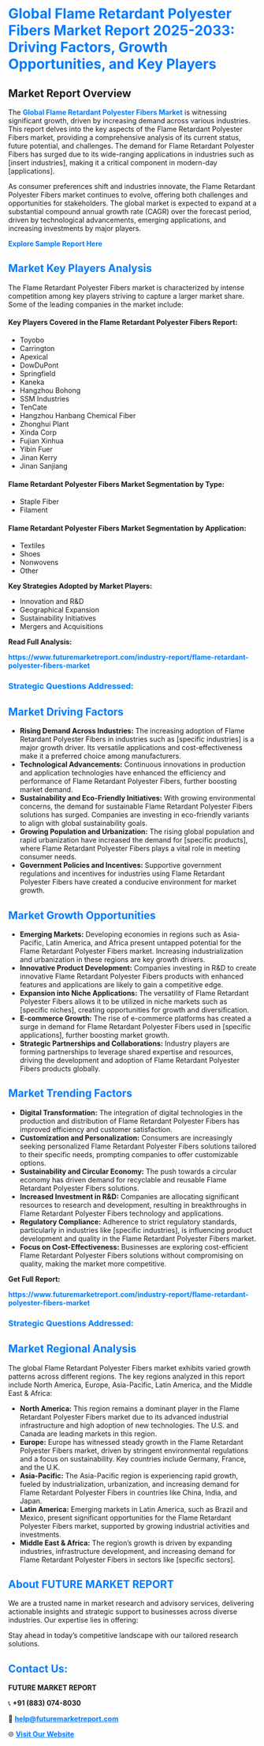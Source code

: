 <h1 style="color: #007BFF;">Global Flame Retardant Polyester Fibers Market Report 2025-2033: Driving Factors, Growth Opportunities, and Key Players</h1>

<section id="overview">
<h2>Market Report Overview</h2>
<p>The <a href="https://www.futuremarketreport.com/industry-report/flame-retardant-polyester-fibers-market" style="color: #007BFF; text-decoration: none;"><strong>Global Flame Retardant Polyester Fibers Market</strong></a> is witnessing significant growth, driven by increasing demand across various industries. This report delves into the key aspects of the Flame Retardant Polyester Fibers market, providing a comprehensive analysis of its current status, future potential, and challenges. The demand for Flame Retardant Polyester Fibers has surged due to its wide-ranging applications in industries such as [insert industries], making it a critical component in modern-day [applications].</p>
<p>As consumer preferences shift and industries innovate, the Flame Retardant Polyester Fibers market continues to evolve, offering both challenges and opportunities for stakeholders. The global market is expected to expand at a substantial compound annual growth rate (CAGR) over the forecast period, driven by technological advancements, emerging applications, and increasing investments by major players.</p>
</section>

<section id="overview">
<p><a href="https://www.futuremarketreport.com/request-sample/reportId=108233" style="color: #007BFF; text-decoration: none;"><strong>Explore Sample Report Here</strong></a></p>
</section>

<section id="key-players">
<h2 style="color: #007BFF;">Market Key Players Analysis</h2>
<p>The Flame Retardant Polyester Fibers market is characterized by intense competition among key players striving to capture a larger market share. Some of the leading companies in the market include:</p>
<h4>Key Players Covered in the Flame Retardant Polyester Fibers Report:</h4>
<ul><li>Toyobo</li><li>Carrington</li><li>Apexical</li><li>DowDuPont</li><li>Springfield</li><li>Kaneka</li><li>Hangzhou Bohong</li><li>SSM Industries</li><li>TenCate</li><li>Hangzhou Hanbang Chemical Fiber</li><li>Zhonghui Plant</li><li>Xinda Corp</li><li>Fujian Xinhua</li><li>Yibin Fuer</li><li>Jinan Kerry</li><li>Jinan Sanjiang</li></ul>
<h4>Flame Retardant Polyester Fibers Market Segmentation by Type:</h4>
<ul><li>Staple Fiber</li><li>Filament</li></ul>

<h4>Flame Retardant Polyester Fibers Market Segmentation by Application:</h4>
<ul><li>Textiles</li><li>Shoes</li><li>Nonwovens</li><li>Other</li></ul>
<p><strong>Key Strategies Adopted by Market Players:</strong></p>
<ul>
<li>Innovation and R&D</li>
<li>Geographical Expansion</li>
<li>Sustainability Initiatives</li>
<li>Mergers and Acquisitions</li>
</ul>
</section>

<section>
<p><strong>Read Full Analysis: </strong></p><a href="https://www.futuremarketreport.com/industry-report/flame-retardant-polyester-fibers-market" style="color: #007BFF; text-decoration: none;"><strong>https://www.futuremarketreport.com/industry-report/flame-retardant-polyester-fibers-market</strong></a>
<h3 style="color: #007BFF;">Strategic Questions Addressed:</h3>
</section>

<section id="driving-factors">
<h2 style="color: #007BFF;">Market Driving Factors</h2>
<ul>
<li><strong>Rising Demand Across Industries:</strong> The increasing adoption of Flame Retardant Polyester Fibers in industries such as [specific industries] is a major growth driver. Its versatile applications and cost-effectiveness make it a preferred choice among manufacturers.</li>
<li><strong>Technological Advancements:</strong> Continuous innovations in production and application technologies have enhanced the efficiency and performance of Flame Retardant Polyester Fibers, further boosting market demand.</li>
<li><strong>Sustainability and Eco-Friendly Initiatives:</strong> With growing environmental concerns, the demand for sustainable Flame Retardant Polyester Fibers solutions has surged. Companies are investing in eco-friendly variants to align with global sustainability goals.</li>
<li><strong>Growing Population and Urbanization:</strong> The rising global population and rapid urbanization have increased the demand for [specific products], where Flame Retardant Polyester Fibers plays a vital role in meeting consumer needs.</li>
<li><strong>Government Policies and Incentives:</strong> Supportive government regulations and incentives for industries using Flame Retardant Polyester Fibers have created a conducive environment for market growth.</li>
</ul>
</section>

<section id="growth-opportunities">
<h2 style="color: #007BFF;">Market Growth Opportunities</h2>
<ul>
<li><strong>Emerging Markets:</strong> Developing economies in regions such as Asia-Pacific, Latin America, and Africa present untapped potential for the Flame Retardant Polyester Fibers market. Increasing industrialization and urbanization in these regions are key growth drivers.</li>
<li><strong>Innovative Product Development:</strong> Companies investing in R&D to create innovative Flame Retardant Polyester Fibers products with enhanced features and applications are likely to gain a competitive edge.</li>
<li><strong>Expansion into Niche Applications:</strong> The versatility of Flame Retardant Polyester Fibers allows it to be utilized in niche markets such as [specific niches], creating opportunities for growth and diversification.</li>
<li><strong>E-commerce Growth:</strong> The rise of e-commerce platforms has created a surge in demand for Flame Retardant Polyester Fibers used in [specific applications], further boosting market growth.</li>
<li><strong>Strategic Partnerships and Collaborations:</strong> Industry players are forming partnerships to leverage shared expertise and resources, driving the development and adoption of Flame Retardant Polyester Fibers products globally.</li>
</ul>
</section>

<section id="trending-factors">
<h2 style="color: #007BFF;">Market Trending Factors</h2>
<ul>
<li><strong>Digital Transformation:</strong> The integration of digital technologies in the production and distribution of Flame Retardant Polyester Fibers has improved efficiency and customer satisfaction.</li>
<li><strong>Customization and Personalization:</strong> Consumers are increasingly seeking personalized Flame Retardant Polyester Fibers solutions tailored to their specific needs, prompting companies to offer customizable options.</li>
<li><strong>Sustainability and Circular Economy:</strong> The push towards a circular economy has driven demand for recyclable and reusable Flame Retardant Polyester Fibers solutions.</li>
<li><strong>Increased Investment in R&D:</strong> Companies are allocating significant resources to research and development, resulting in breakthroughs in Flame Retardant Polyester Fibers technology and applications.</li>
<li><strong>Regulatory Compliance:</strong> Adherence to strict regulatory standards, particularly in industries like [specific industries], is influencing product development and quality in the Flame Retardant Polyester Fibers market.</li>
<li><strong>Focus on Cost-Effectiveness:</strong> Businesses are exploring cost-efficient Flame Retardant Polyester Fibers solutions without compromising on quality, making the market more competitive.</li>
</ul>
</section>

<section>
<p><strong>Get Full Report: </strong></p><a href="https://www.futuremarketreport.com/industry-report/flame-retardant-polyester-fibers-market" style="color: #007BFF; text-decoration: none;"><strong>https://www.futuremarketreport.com/industry-report/flame-retardant-polyester-fibers-market</strong></a>
<h3 style="color: #007BFF;">Strategic Questions Addressed:</h3>
</section>


<section id="regional-analysis">
<h2 style="color: #007BFF;">Market Regional Analysis</h2>
<p>The global Flame Retardant Polyester Fibers market exhibits varied growth patterns across different regions. The key regions analyzed in this report include North America, Europe, Asia-Pacific, Latin America, and the Middle East & Africa:</p>
<ul>
<li><strong>North America:</strong> This region remains a dominant player in the Flame Retardant Polyester Fibers market due to its advanced industrial infrastructure and high adoption of new technologies. The U.S. and Canada are leading markets in this region.</li>
<li><strong>Europe:</strong> Europe has witnessed steady growth in the Flame Retardant Polyester Fibers market, driven by stringent environmental regulations and a focus on sustainability. Key countries include Germany, France, and the U.K.</li>
<li><strong>Asia-Pacific:</strong> The Asia-Pacific region is experiencing rapid growth, fueled by industrialization, urbanization, and increasing demand for Flame Retardant Polyester Fibers in countries like China, India, and Japan.</li>
<li><strong>Latin America:</strong> Emerging markets in Latin America, such as Brazil and Mexico, present significant opportunities for the Flame Retardant Polyester Fibers market, supported by growing industrial activities and investments.</li>
<li><strong>Middle East & Africa:</strong> The region’s growth is driven by expanding industries, infrastructure development, and increasing demand for Flame Retardant Polyester Fibers in sectors like [specific sectors].</li>
</ul>
</section>

<footer>
<h2 style="color: #007BFF;">About FUTURE MARKET REPORT</h2>
<p>We are a trusted name in market research and advisory services, delivering actionable insights and strategic support to businesses across diverse industries. Our expertise lies in offering:</p>

<p>Stay ahead in today’s competitive landscape with our tailored research solutions.</p>

<h2 style="color: #007BFF;">Contact Us:</h2>
<p><strong>FUTURE MARKET REPORT</strong></p>
<p>📞 <strong>+91 (883) 074-8030</strong></p>
<p>📧 <strong><a href="mailto:help@futuremarketreport.com" style="color: #007BFF;">help@futuremarketreport.com</a></strong></p>
<p>🌐 <strong><a href="https://www.futuremarketreport.com/" style="color: #007BFF;">Visit Our Website</a></strong></p>
</footer>